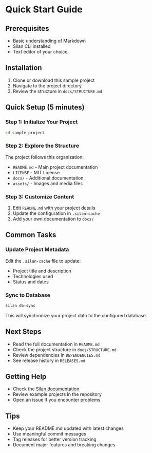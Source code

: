 # Quick Start Guide

## Prerequisites

- Basic understanding of Markdown
- Silan CLI installed
- Text editor of your choice

## Installation

1. Clone or download this sample project
2. Navigate to the project directory
3. Review the structure in `docs/STRUCTURE.md`

## Quick Setup (5 minutes)

### Step 1: Initialize Your Project

```bash
cd sample-project
```

### Step 2: Explore the Structure

The project follows this organization:
- `README.md` - Main project documentation
- `LICENSE` - MIT License
- `docs/` - Additional documentation
- `assets/` - Images and media files

### Step 3: Customize Content

1. Edit `README.md` with your project details
2. Update the configuration in `.silan-cache`
3. Add your own documentation to `docs/`

## Common Tasks

### Update Project Metadata

Edit the `.silan-cache` file to update:
- Project title and description
- Technologies used
- Status and dates

### Sync to Database

```bash
silan db-sync
```

This will synchronize your project data to the configured database.

## Next Steps

- Read the full documentation in `README.md`
- Check the project structure in `docs/STRUCTURE.md`
- Review dependencies in `DEPENDENCIES.md`
- See release history in `RELEASES.md`

## Getting Help

- Check the [Silan documentation](https://docs.silan.dev)
- Review example projects in the repository
- Open an issue if you encounter problems

## Tips

- Keep your README.md updated with latest changes
- Use meaningful commit messages
- Tag releases for better version tracking
- Document major features and breaking changes
